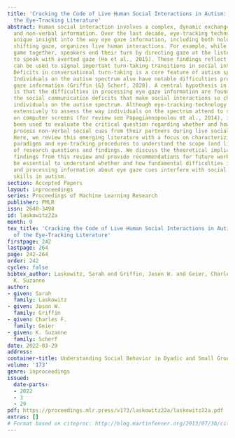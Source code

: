 ```yaml
---
title: 'Cracking the Code of Live Human Social Interactions in Autism: A Review of
  the Eye-Tracking Literature'
abstract: Human social interaction involves a complex, dynamic exchange of verbal
  and non-verbal information. Over the last decade, eye-tracking technology has afforded
  unique insight into the way eye gaze information, including both holding gaze and
  shifting gaze, organizes live human interactions. For example, while playing a social
  game together, speakers end their turn by directing gaze at the listener, who begins
  to speak with averted gaze (Ho et al., 2015). These findings reflect how eye gaze
  can be used to signal important turn-taking transitions in social interactions.
  Deficits in conversational turn-taking is a core feature of autism spectrum disorders.
  Individuals on the autism spectrum also have notable difficulties processing eye
  gaze information (Griffin {&} Scherf, 2020). A central hypothesis in the literature
  is that the difficulties in processing eye gaze information are foundational to
  the social communication deficits that make social interactions so challenging for
  individuals on the autism spectrum. Although eye-tracking technology has been used
  extensively to assess the way individuals on the spectrum attend to stimuli presented
  on computer screens (for review see Papagiannopoulou et al., 2014), it has rarely
  been used to evaluate the critical question regarding whether and how autistic individuals
  process non-verbal social cues from their partners during live social interactions.
  Here, we review this emerging literature with a focus on characterizing the experimental
  paradigms and eye-tracking procedures to understand the scope (and limitations)
  of research questions and findings. We discuss the theoretical implications of the
  findings from this review and provide recommendations for future work that will
  be essential to understand whether and how fundamental difficulties in perceiving
  and processing information about eye gaze cues interfere with social communication
  skills in autism.
section: Accepted Papers
layout: inproceedings
series: Proceedings of Machine Learning Research
publisher: PMLR
issn: 2640-3498
id: laskowitz22a
month: 0
tex_title: 'Cracking the Code of Live Human Social Interactions in Autism: A Review
  of the Eye-Tracking Literature'
firstpage: 242
lastpage: 264
page: 242-264
order: 242
cycles: false
bibtex_author: Laskowitz, Sarah and Griffin, Jason W. and Geier, Charles F. and Scherf,
  K. Suzanne
author:
- given: Sarah
  family: Laskowitz
- given: Jason W.
  family: Griffin
- given: Charles F.
  family: Geier
- given: K. Suzanne
  family: Scherf
date: 2022-03-29
address:
container-title: Understanding Social Behavior in Dyadic and Small Group Interactions
volume: '173'
genre: inproceedings
issued:
  date-parts:
  - 2022
  - 3
  - 29
pdf: https://proceedings.mlr.press/v173/laskowitz22a/laskowitz22a.pdf
extras: []
# Format based on citeproc: http://blog.martinfenner.org/2013/07/30/citeproc-yaml-for-bibliographies/
---
```

